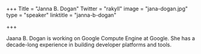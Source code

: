 +++
Title = "Janna B. Dogan"
Twitter = "rakyll"
image = "jana-dogan.jpg"
type = "speaker"
linktitle = "janna-b-dogan"

+++

Jaana B. Dogan is working on Google Compute Engine at Google. She has a decade-long experience in building developer platforms and tools.

